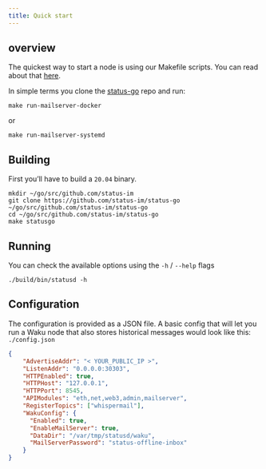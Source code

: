 ```yaml
---
title: Quick start
---
```

## overview
The quickest way to start a node is using our Makefile scripts. You can read about that [here](/run-a-node).

In simple terms you clone the [status-go](https://waku.org/node) repo and run:
```shell
make run-mailserver-docker
```
or
```shell
make run-mailserver-systemd
```

## Building
First you’ll have to build a `20.04` binary.
```shell
mkdir ~/go/src/github.com/status-im
git clone https://github.com/status-im/status-go
~/go/src/github.com/status-im/status-go
cd ~/go/src/github.com/status-im/status-go
make statusgo
```

## Running
You can check the available options using the `-h` / `--help` flags
```shell
./build/bin/statusd -h
```

## Configuration
The configuration is provided as a JSON file. A basic config that will let you run a Waku node that also stores historical messages would look like this: `./config.json`
```json
{
    "AdvertiseAddr": "< YOUR_PUBLIC_IP >",
    "ListenAddr": "0.0.0.0:30303",
    "HTTPEnabled": true,
    "HTTPHost": "127.0.0.1",
    "HTTPPort": 8545,
    "APIModules": "eth,net,web3,admin,mailserver",
    "RegisterTopics": ["whispermail"],
    "WakuConfig": {
      "Enabled": true,
      "EnableMailServer": true,
      "DataDir": "/var/tmp/statusd/waku",
      "MailServerPassword": "status-offline-inbox"
    }
}
```